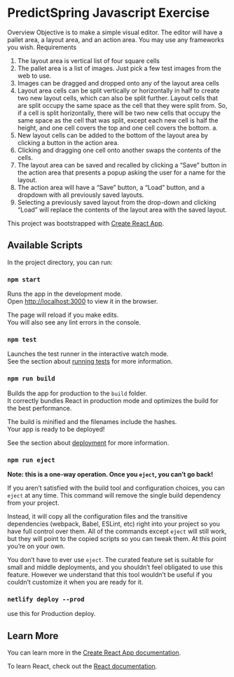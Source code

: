 # PredictSpring Javascript Exercise

Overview
Objective is to make a simple visual editor. The editor will have a pallet area, a layout area, and an action area. You may use any frameworks you wish.
Requirements
1. The layout area is vertical list of four square cells
2. The pallet area is a list of images. Just pick a few test images from the web to use.
3. Images can be dragged and dropped onto any of the layout area cells
4. Layout area cells can be split vertically or horizontally in half to create two new layout
cells, which can also be split further. Layout cells that are split occupy the same space as the cell that they were split from. So, if a cell is split horizontally, there will be ​two new cells ​that ​occupy the same space ​as the cell that was split, except ​each new cell is half ​the height, and one cell covers the top and one cell covers the bottom.
a.
5. New layout cells can be added to the bottom of the layout area by clicking a button in the
action area.
6. Clicking and dragging one cell onto another swaps the contents of the cells.
7. The layout area can be saved and recalled by clicking a “Save” button in the action area
that presents a popup asking the user for a name for the layout.
8. The action area will have a “Save” button, a “Load” button, and a dropdown with all
previously saved layouts.
9. Selecting a previously saved layout from the drop-down and clicking “Load” will replace
the contents of the layout area with the saved layout.

This project was bootstrapped with [Create React App](https://github.com/facebook/create-react-app).

## Available Scripts

In the project directory, you can run:

### `npm start`

Runs the app in the development mode.\
Open [http://localhost:3000](http://localhost:3000) to view it in the browser.

The page will reload if you make edits.\
You will also see any lint errors in the console.

### `npm test`

Launches the test runner in the interactive watch mode.\
See the section about [running tests](https://facebook.github.io/create-react-app/docs/running-tests) for more information.

### `npm run build`

Builds the app for production to the `build` folder.\
It correctly bundles React in production mode and optimizes the build for the best performance.

The build is minified and the filenames include the hashes.\
Your app is ready to be deployed!

See the section about [deployment](https://facebook.github.io/create-react-app/docs/deployment) for more information.

### `npm run eject`

**Note: this is a one-way operation. Once you `eject`, you can’t go back!**

If you aren’t satisfied with the build tool and configuration choices, you can `eject` at any time. This command will remove the single build dependency from your project.

Instead, it will copy all the configuration files and the transitive dependencies (webpack, Babel, ESLint, etc) right into your project so you have full control over them. All of the commands except `eject` will still work, but they will point to the copied scripts so you can tweak them. At this point you’re on your own.

You don’t have to ever use `eject`. The curated feature set is suitable for small and middle deployments, and you shouldn’t feel obligated to use this feature. However we understand that this tool wouldn’t be useful if you couldn’t customize it when you are ready for it.

### `netlify deploy --prod`

use this for Production deploy.

## Learn More

You can learn more in the [Create React App documentation](https://facebook.github.io/create-react-app/docs/getting-started).

To learn React, check out the [React documentation](https://reactjs.org/).
